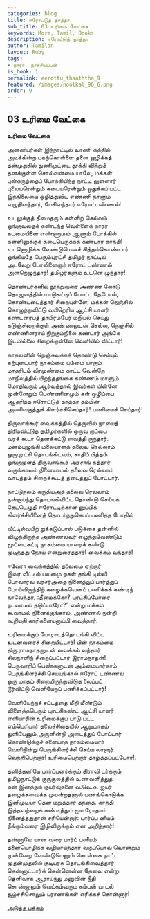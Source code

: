 ```yaml
---
categories: blog
title: ஈரோட்டுத் தாத்தா
sub_title: 03 உரிமை வேட்கை
keywords: More, Tamil, Books
description: ஈரோட்டுத் தாத்தா
author: Tamilan
layout: Ruby
tags:
- நாரா. நாச்சியப்பன்
is_book: 1
permalink: eerottu_thaaththa_9
featured: /images/noolkal_96_6.png
order: 9
---
```



## 03 உரிமை வேட்கை

**﻿உரிமை வேட்கை**

அன்னியர்கள் இந்நாட்டில் வாணி கத்தில்  
அடிக்கின்ற பகற்கொள்ளை தனை ஒழிக்கத்  
தன்முதுகில் துணிமுட்டை தூக்கி விற்றுத்  
தனக்குள்ள சொல்வன்மை யாலே, மக்கள்  
புன்கருத்தைப் போக்கியிந்த நாட்டி லுள்ளார்  
புலையரென்றும் கடையரென்றும் ஒதுக்கப் பட்ட  
இந்நிலையை ஒழித்துவிட எண்ணி நாளும்  
எழுதிவந்தார், பேசிவந்தார் ஈரோட்டண்ணல்!

உடலுக்குத் தீமைதரும் கள்ளிற் செல்வம்  
ஒங்குவதைக் கண்டந்த வெள்ளைக் காரர்  
கடமையினை எண்ணாமல் ஆளும் போக்கில்  
கள்ளினுக்குக் கடைபெருக்கக் கண்டார் காந்தி!  
உடனொழிக்க வேண்டுமெனச் சித்தங்கொண்டார்  
ஓங்கியதே பெரும்புரட்சி தமிழர் நாட்டில்  
அடலேறு போலிளைஞர் ஈரோட் டண்ணல்  
அன்றெழுந்தார்! தமிழர்களும் உடனெ ழுந்தார்!

தொண்டர்களில் நூற்றுவரை அண்ண லோடு  
தொழுவத்தில் மாடுகட்டிப் போட்ட தேபோல்,  
கொண்டடைத்தார் சிறையுள்ளே, மக்கள் நெஞ்சில்  
கொழுந்துவிட்டு வயிறெரிய ஆட்சி யாளர்  
கண்டனர்பத் தாயிரம்பேர் மறியல் செய்து  
கடுஞ்சிறைக்குள் அண்ணலுடன் செல்ல, நெஞ்சில்  
எண்ணினராய் நிற்கும்நிலை கண்டார் அங்கே  
இடமில்லை சிறைக்குள்ளே வெளியில் விட்டார்!

காதலனின் நெஞ்சுவக்கத் தொண்டு செய்யும்  
கற்புடையார் நாகம்மை யம்மை யாரும்  
மாதரிடம் வீரமுண்மை காட்ட வென்றே  
மாநிலத்தில் பிறந்ததங்கை கண்ணம் மாளும்  
மோதிவரும் ஆர்வத்தால் இவர்கள் பின்னே  
முன்னேறும் பெண்ணினமும் கள் ஒழிப்பை  
ஆதரித்த ஈரோட்டுத் தாத்தா தம்பின்  
அணிவகுத்துக் கிளர்ச்சிசெய்தார்! பணியைச் செய்தார்!

திருவாங்கூர் வைக்கத்தில் தெருவில் நாயைத்  
திரியவிட்டுத் தமிழர்களில் ஒருவ குப்பை  
வரக் கூடா தெனக்கட்டு வைத்தி ருந்தார்.  
மனம்புழுங்கி மலையாளத் தலைவ ரெல்லாம்  
ஒருபுரட்சி தொடங்கிடவும், சாதிப் பித்தம்  
ஒங்குமுளத் திருவாங்கூர் அரசாங் கத்தார்  
வருங்காலம் நினையாமல் தலைவ ரெல்லாம்  
வாடத்தம் சிறைக்கூடத் தடைத்துப் போட்டார்.

நாட்டுநலம் கருதியஅத் தலைவ ரெல்லாம்  
நன்றாய்ந்து தொடங்கிவிட்ட தொண்டு செய்யக்  
கேட்டெழுதி ஈரோட்டிற்காள னுப்பிக்  
கிளர்ச்சியினைத் தொடர்ந்துசெயப் பணித்த போதில்

வீட்டில்வயிற் றுக்கடுப்பால் படுக்கை தன்னில்  
விழுந்திருந்த அண்ணலவர் எழுந்துவேண்டும்  
மூட்டைகட்டி நாகம்மை யாரைக் கண்டு  
முடிந்தது நோய் என்றுரைத்தார்! வைக்கம் வந்தார்!

ஈவேரா வைக்கத்தில் தலைமை ஏற்றார்  
இவர் வீட்டில் பலமுை றகள் தங்கி டில்லி  
போவாரவ் வரசர்அதை நினைத்துப் பார்த்துப்  
போய்விருந்திற்.கழைக்கவெனப் பணிக்கக் கண்டிந்  
நாவேந்தர், :தீமைக்கோ? புரட்சிப்போரை  
நடவாமல் தடுப்பாரோ?” என்று மக்கள்  
கூவாமல் நினைக்குங்கால், அண்ணல் நன்றி  
கூறியதி காரிகளையனுப்பி வைத்தார்.

உரிமைக்குப் போராடத்தொடங்கி விட்ட  
உடனவரைச் சிறையிட்டார்! பின் நாகம்மை  
திரு.ராமநாதனுடன் வைக்கம் வந்தார்  
சிலநாளிற் சிறைப்பட்டார் இராமநாதன்!  
பெருவாரிப் பெண்களுடன் அம்மையார்தாம்  
பெருங்கிளர்ச்சி செய்யுங்கால் ஈரோட் டண்ணல்  
ஒரு மாதம் சிறையிருந்துவிடுத லைப்பட்  
டூர்விட்டு வெளியேறப் பணிக்கப்பட்டார்!

வெளியேற்றச் சட்டத்தை மீறி மீண்டும்  
விளைத்தபெரும் புரட்சிகண்ட் ஆட்சி யாளர்  
எளியாரின் உரிமைக்குப் பாடு பட்ட  
எம்பெரியார் தலைச்சிதையில் ஆறுமாதம்  
துளியேனும்,அருளின்றி அடைத்துப் போட்டார்  
தொண்டுக்குச் சளையாத நாகம்மையார்  
வெளிநின்று பெருங்கிளர்ச்சி செய்ய லானார்  
வெற்றிபெற்றார்! உரிமைபெற்றார் தாழ்த்தப்பட்டோர்!.

தனித்தனியே பார்ப்பனர்க்கும் திராவி டர்க்கும்  
தமிழ்நாட்டுக் குருகுலத்தில் உணவளித்துத்  
தன் இனத்துக் குயர்வுதனை வ.வெ.சு. ஐயர்  
தழைக்கவைக்க முயன்றதனால் பணங்கொடுக்க  
இனிமுடியா தென மறுத்தார் தந்தை. காந்தி  
இத்தவற்றைக் கண்டித்தும் ஐய ரோதாம்  
நினைத்ததுதான் சரியென்றார்: பார்ப்ப னியம்  
நீங்கும்வரை இழிவிருக்கும் என அறிந்தார்!

தன்னாலே யான வரை பார்ப் பனீயம்  
தனையொழிக்க வழியாய்ந்தார் வகுப்பொவ் வொன்றும்  
முன்னேற வேண்டுமெனும் கொள்கை நாட்ட  
முதன்முதலில் குடியரசு தொடங்கிவைத்தார்  
தென்னாட்டார்க் கென்னென்ன தேவை என்று  
தெளிவாக ஆராய்ந்து மனுவின் நீதி  
சொன்னாலும் வெட்கம்வரும் கம்பன் பாடல்  
சூழ்ச்சிசொலும் புராணங்கள் எரிக்கச் சொன்னார்!

[அடுத்த பக்கம்](eerottu_thaaththa_10)